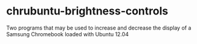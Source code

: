 chrubuntu-brightness-controls
=============================

Two programs that may be used to increase and decrease the display of a Samsung Chromebook loaded with Ubuntu 12.04